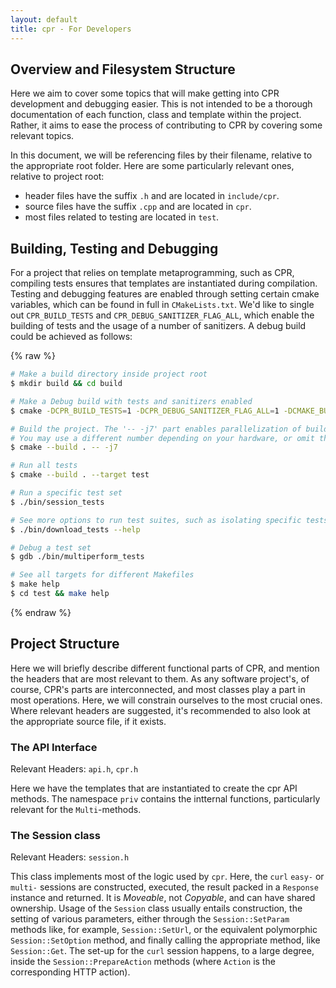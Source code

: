 ```yaml
---
layout: default
title: cpr - For Developers
---
```


## Overview and Filesystem Structure
Here we aim to cover some topics that will make getting into CPR development and debugging easier. This is not intended to be a thorough documentation of each function, class and template within the project. Rather, it aims to ease the process of contributing to CPR by covering some relevant topics.

In this document, we will be referencing files by their filename, relative to the appropriate root folder. Here are some particularly relevant ones, relative to project root:

* header files have the suffix `.h` and are located in `include/cpr`.
* source files have the suffix `.cpp` and are located in `cpr`.
* most files related to testing are located in `test`.

## Building, Testing and Debugging
For a project that relies on template metaprogramming, such as CPR, compiling tests ensures that templates are instantiated during compilation. Testing and debugging features are enabled through setting certain cmake variables, which can be found in full in `CMakeLists.txt`. We'd like to single out `CPR_BUILD_TESTS` and `CPR_DEBUG_SANITIZER_FLAG_ALL`, which enable the building of tests and the usage of a number of sanitizers. A debug build could be achieved as follows:

{% raw %}
```bash
# Make a build directory inside project root
$ mkdir build && cd build

# Make a Debug build with tests and sanitizers enabled
$ cmake -DCPR_BUILD_TESTS=1 -DCPR_DEBUG_SANITIZER_FLAG_ALL=1 -DCMAKE_BUILD_TYPE=Debug ..

# Build the project. The '-- -j7' part enables parallelization of build tasks.
# You may use a different number depending on your hardware, or omit this bit.
$ cmake --build . -- -j7

# Run all tests
$ cmake --build . --target test

# Run a specific test set
$ ./bin/session_tests

# See more options to run test suites, such as isolating specific tests
$ ./bin/download_tests --help

# Debug a test set
$ gdb ./bin/multiperform_tests

# See all targets for different Makefiles
$ make help
$ cd test && make help
```
{% endraw %}

## Project Structure
Here we will briefly describe different functional parts of CPR, and mention the headers that are most relevant to them. As any software project's, of course, CPR's parts are interconnected, and most classes play a part in most operations. Here, we will constrain ourselves to the most crucial ones. Where relevant headers are suggested, it's recommended to also look at the appropriate source file, if it exists.
### The API Interface
Relevant Headers: `api.h`, `cpr.h`

Here we have the templates that are instantiated to create the cpr API methods. The namespace `priv` contains the intternal functions, particularly relevant for the `Multi`-methods.
### The Session class
Relevant Headers: `session.h`

This class implements most of the logic used by `cpr`. Here, the `curl` `easy-` or `multi-` sessions are constructed, executed, the result packed in a `Response` instance and returned. It is _Moveable_, not _Copyable_, and can have shared ownership. Usage of the `Session` class usually entails construction, the setting of various parameters, either through the `Session::SetParam` methods like, for example, `Session::SetUrl`, or the equivalent polymorphic `Session::SetOption` method, and finally calling the appropriate method, like `Session::Get`. The set-up for the `curl` session happens, to a large degree, inside the `Session::PrepareAction` methods (where `Action` is the corresponding HTTP action).
